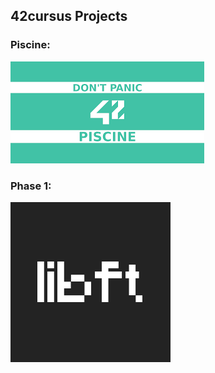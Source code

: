 ## 42cursus Projects
### Piscine:
<a href="https://github.com/cde-paiv/projectpiscine42">![piscina badge](https://github.com/cde-paiv/HEADER.md/blob/main/pisicne.png)</a>


### Phase 1:
<a href="https://github.com/cde-paiv/libft">![libft badge](https://github.com/cde-paiv/HEADER.md/blob/main/libft.png)</a>

